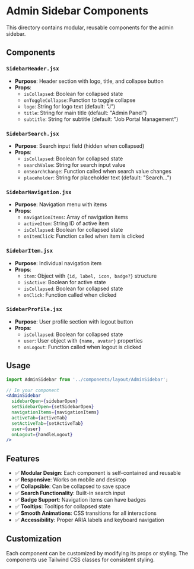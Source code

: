 # Admin Sidebar Components

This directory contains modular, reusable components for the admin sidebar.

## Components

### `SidebarHeader.jsx`
- **Purpose**: Header section with logo, title, and collapse button
- **Props**:
  - `isCollapsed`: Boolean for collapsed state
  - `onToggleCollapse`: Function to toggle collapse
  - `logo`: String for logo text (default: "J")
  - `title`: String for main title (default: "Admin Panel")
  - `subtitle`: String for subtitle (default: "Job Portal Management")

### `SidebarSearch.jsx`
- **Purpose**: Search input field (hidden when collapsed)
- **Props**:
  - `isCollapsed`: Boolean for collapsed state
  - `searchValue`: String for search input value
  - `onSearchChange`: Function called when search value changes
  - `placeholder`: String for placeholder text (default: "Search...")

### `SidebarNavigation.jsx`
- **Purpose**: Navigation menu with items
- **Props**:
  - `navigationItems`: Array of navigation items
  - `activeItem`: String ID of active item
  - `isCollapsed`: Boolean for collapsed state
  - `onItemClick`: Function called when item is clicked

### `SidebarItem.jsx`
- **Purpose**: Individual navigation item
- **Props**:
  - `item`: Object with `{id, label, icon, badge?}` structure
  - `isActive`: Boolean for active state
  - `isCollapsed`: Boolean for collapsed state
  - `onClick`: Function called when clicked

### `SidebarProfile.jsx`
- **Purpose**: User profile section with logout button
- **Props**:
  - `isCollapsed`: Boolean for collapsed state
  - `user`: User object with `{name, avatar}` properties
  - `onLogout`: Function called when logout is clicked

## Usage

```jsx
import AdminSidebar from '../components/layout/AdminSidebar';

// In your component
<AdminSidebar
  sidebarOpen={sidebarOpen}
  setSidebarOpen={setSidebarOpen}
  navigationItems={navigationItems}
  activeTab={activeTab}
  setActiveTab={setActiveTab}
  user={user}
  onLogout={handleLogout}
/>
```

## Features

- ✅ **Modular Design**: Each component is self-contained and reusable
- ✅ **Responsive**: Works on mobile and desktop
- ✅ **Collapsible**: Can be collapsed to save space
- ✅ **Search Functionality**: Built-in search input
- ✅ **Badge Support**: Navigation items can have badges
- ✅ **Tooltips**: Tooltips for collapsed state
- ✅ **Smooth Animations**: CSS transitions for all interactions
- ✅ **Accessibility**: Proper ARIA labels and keyboard navigation

## Customization

Each component can be customized by modifying its props or styling. The components use Tailwind CSS classes for consistent styling. 